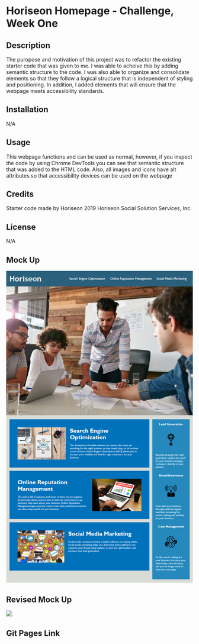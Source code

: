 # Horiseon Homepage - Challenge, Week One

## Description

The puropose and motivation of this project was to refactor the existing starter code that was given to me. I was able to acheive this by adding semantic structure to the code. I was also able to organize and consolidate elements so that they follow a logical structure that is independent of styling and positioning. In addition, I added elements that will ensure that the webpage meets accessibility standards. 

## Installation

N/A

## Usage
This webpage functions and can be used as normal, however, if you inspect the code by using Chrome DevTools you can see that semantic structure that was added to the HTML code. Also, all images and icons have alt attributes so that accessibility devices can be used on the webpage

## Credits

Starter code made by Horiseon
2019 Horiseon Social Solution Services, Inc.

## License

N/A

## Mock Up 
![](assets/images/01-html-css-git-homework-demo.png)

## Revised Mock Up
![](assets/images/_Users_robertarellano_bootcamp_Week-one-HW_index.html.png)

## Git Pages Link 
